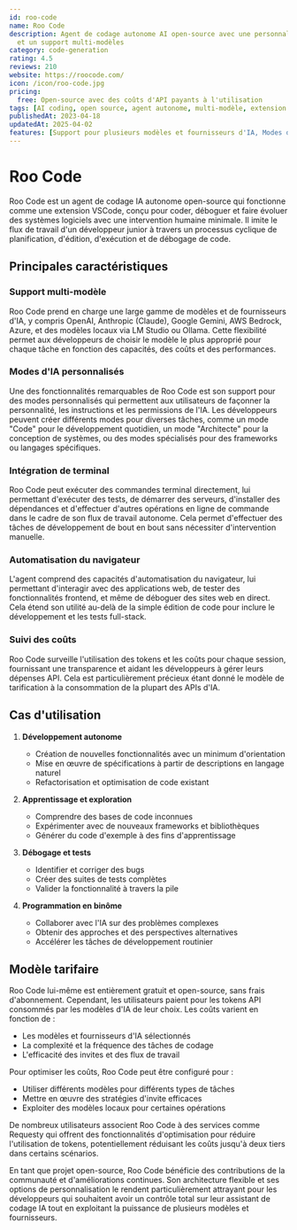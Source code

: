 ```yaml
---
id: roo-code
name: Roo Code
description: Agent de codage autonome AI open-source avec une personnalisation étendue
  et un support multi-modèles
category: code-generation
rating: 4.5
reviews: 210
website: https://roocode.com/
icon: /icon/roo-code.jpg
pricing:
  free: Open-source avec des coûts d'API payants à l'utilisation
tags: [AI coding, open source, agent autonome, multi-modèle, extension VSCode]
publishedAt: 2023-04-18
updatedAt: 2025-04-02
features: [Support pour plusieurs modèles et fournisseurs d'IA, Modes d'IA personnalisées avec différentes personnalités, Exécution de commandes terminales, Capacités d'automatisation du navigateur, Suivi de l'utilisation des jetons et des coûts]
---
```

# Roo Code

Roo Code est un agent de codage IA autonome open-source qui fonctionne comme une extension VSCode, conçu pour coder, déboguer et faire évoluer des systèmes logiciels avec une intervention humaine minimale. Il imite le flux de travail d'un développeur junior à travers un processus cyclique de planification, d'édition, d'exécution et de débogage de code.

## Principales caractéristiques

### Support multi-modèle
Roo Code prend en charge une large gamme de modèles et de fournisseurs d'IA, y compris OpenAI, Anthropic (Claude), Google Gemini, AWS Bedrock, Azure, et des modèles locaux via LM Studio ou Ollama. Cette flexibilité permet aux développeurs de choisir le modèle le plus approprié pour chaque tâche en fonction des capacités, des coûts et des performances.

### Modes d'IA personnalisés
Une des fonctionnalités remarquables de Roo Code est son support pour des modes personnalisés qui permettent aux utilisateurs de façonner la personnalité, les instructions et les permissions de l'IA. Les développeurs peuvent créer différents modes pour diverses tâches, comme un mode "Code" pour le développement quotidien, un mode "Architecte" pour la conception de systèmes, ou des modes spécialisés pour des frameworks ou langages spécifiques.

### Intégration de terminal
Roo Code peut exécuter des commandes terminal directement, lui permettant d'exécuter des tests, de démarrer des serveurs, d'installer des dépendances et d'effectuer d'autres opérations en ligne de commande dans le cadre de son flux de travail autonome. Cela permet d'effectuer des tâches de développement de bout en bout sans nécessiter d'intervention manuelle.

### Automatisation du navigateur
L'agent comprend des capacités d'automatisation du navigateur, lui permettant d'interagir avec des applications web, de tester des fonctionnalités frontend, et même de déboguer des sites web en direct. Cela étend son utilité au-delà de la simple édition de code pour inclure le développement et les tests full-stack.

### Suivi des coûts
Roo Code surveille l'utilisation des tokens et les coûts pour chaque session, fournissant une transparence et aidant les développeurs à gérer leurs dépenses API. Cela est particulièrement précieux étant donné le modèle de tarification à la consommation de la plupart des APIs d'IA.

## Cas d'utilisation

1. **Développement autonome**
   - Création de nouvelles fonctionnalités avec un minimum d'orientation
   - Mise en œuvre de spécifications à partir de descriptions en langage naturel
   - Refactorisation et optimisation de code existant

2. **Apprentissage et exploration**
   - Comprendre des bases de code inconnues
   - Expérimenter avec de nouveaux frameworks et bibliothèques
   - Générer du code d'exemple à des fins d'apprentissage

3. **Débogage et tests**
   - Identifier et corriger des bugs
   - Créer des suites de tests complètes
   - Valider la fonctionnalité à travers la pile

4. **Programmation en binôme**
   - Collaborer avec l'IA sur des problèmes complexes
   - Obtenir des approches et des perspectives alternatives
   - Accélérer les tâches de développement routinier

## Modèle tarifaire

Roo Code lui-même est entièrement gratuit et open-source, sans frais d'abonnement. Cependant, les utilisateurs paient pour les tokens API consommés par les modèles d'IA de leur choix. Les coûts varient en fonction de :

- Les modèles et fournisseurs d'IA sélectionnés
- La complexité et la fréquence des tâches de codage
- L'efficacité des invites et des flux de travail

Pour optimiser les coûts, Roo Code peut être configuré pour :
- Utiliser différents modèles pour différents types de tâches
- Mettre en œuvre des stratégies d'invite efficaces
- Exploiter des modèles locaux pour certaines opérations

De nombreux utilisateurs associent Roo Code à des services comme Requesty qui offrent des fonctionnalités d'optimisation pour réduire l'utilisation de tokens, potentiellement réduisant les coûts jusqu'à deux tiers dans certains scénarios.

En tant que projet open-source, Roo Code bénéficie des contributions de la communauté et d'améliorations continues. Son architecture flexible et ses options de personnalisation le rendent particulièrement attrayant pour les développeurs qui souhaitent avoir un contrôle total sur leur assistant de codage IA tout en exploitant la puissance de plusieurs modèles et fournisseurs.
